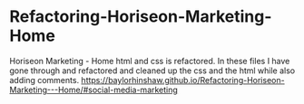 # Refactoring-Horiseon-Marketing-Home
Horiseon Marketing - Home html and css is refactored.
In these files I have gone through and refactored and cleaned up the css and the html while also adding comments.
https://baylorhinshaw.github.io/Refactoring-Horiseon-Marketing---Home/#social-media-marketing
